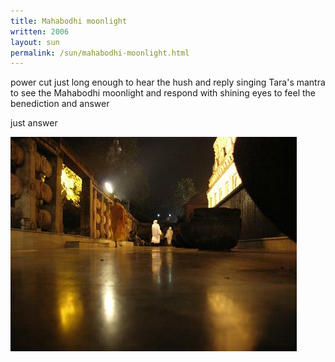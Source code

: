 ```yaml
---
title: Mahabodhi moonlight
written: 2006
layout: sun
permalink: /sun/mahabodhi-moonlight.html
---
```


<div class="poem">
power cut  
just long enough  
to hear the hush  
and reply  
singing Tara's mantra  
to see the Mahabodhi moonlight  
and respond  
with shining eyes  
to feel the benediction  
and answer
 
just answer
</div>

!["The Mahabodhi Temple"](/assets/images/pilg1/mahabodhi.jpg "The Mahabodhi Temple")
